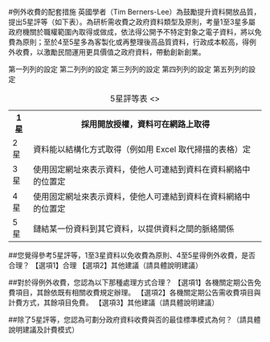 #例外收費的配套措施
英國學者（Tim Berners-Lee）為鼓勵提升資料開放品質，提出5星評等（如下表）。為研析需收費之政府資料類型及原則，考量1至3星多屬政府機關於職權範圍內取得或做成，依法得公開予不特定對象之電子資料，將以免費為原則；至於4至5星多為客製化或再整理後高品質資料，行政成本較高，得例外收費，以激勵民間運用更具價值之政府資料，帶動創新創業。
<table>
<caption> 5星評等表 <>
<tr> 第一列列的設定
       <th>1星</th> 
       <th>採用開放授權，資料可在網路上取得</th> 
</tr> 
<tr> 第二列列的設定
        <td>2星</td> 
        <td>資料能以結構化方式取得（例如用 Excel 取代掃描的表格）定</td> 
</tr> 
<tr> 第三列列的設定
        <td>3星</td> 
        <td>使用固定網址來表示資料，使他人可連結到資料在資料網絡中的位置定</td>  
</tr> 
<tr> 第四列列的設定
        <td>4星</td> 
        <td>使用固定網址來表示資料，使他人可連結到資料在資料網絡中的位置定</td> 
</tr> 
<tr> 第五列列的設定
        <td>5星</td> 
        <td>鏈結某一份資料到其它資料，以提供資料之間的脈絡關係</td>         
</table>

##您覺得參考5星評等，1至3星資料以免收費為原則、4至5星得例外收費，是否合理？
【選項1】合理
【選項2】其他建議（請具體說明建議）

##對於得例外收費，您認為以下那種處理方式合理？
【選項1】各機關定期公告免費項目，其餘依既有相關收費規定辦理。
【選項2】各機關定期公告需收費項目與計費方式，其餘項目免費。
【選項3】其他建議（請具體說明建議）

##除了5星評等，您認為可劃分政府資料收費與否的最佳標準模式為何？（請具體說明建議及計費模式）

